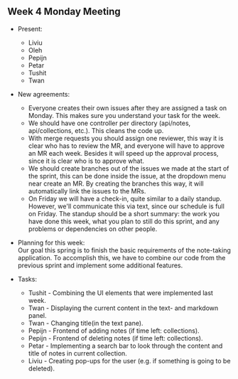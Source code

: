 ## Week 4 Monday Meeting
 - Present:
    - Liviu
    - Oleh
    - Pepijn
    - Petar
    - Tushit
    - Twan
 - New agreements:
    - Everyone creates their own issues after they are assigned a task on Monday. This makes sure you understand your task for the week.
    - We should have one controller per directory (api/notes, api/collections, etc.). This cleans the code up.
    - With merge requests you should assign one reviewer, this way it is clear who has to review the MR, and everyone will have to approve an MR each week. Besides it will speed up the approval process, since it is clear who is to approve what.
    - We should create branches out of the issues we made at the start of the sprint, this can be done inside the issue, at the dropdown menu near create an MR. By creating the branches this way, it will automatically link the issues to the MRs.
    - On Friday we will have a check-in, quite similar to a daily standup. However, we'll communicate this via text, since our schedule is full on Friday. The standup should be a short summary: the work you have done this week, what you plan to still do this sprint, and any problems or dependencies on other people.
 - Planning for this week:  
 Our goal this spring is to finish the basic requirements of the note-taking application. To accomplish this, we have to combine our code from the previous sprint and implement some additional features.

 - Tasks:
   - Tushit - Combining the UI elements that were implemented last week.  
   - Twan - Displaying the current content in the text- and markdown panel.
   - Twan - Changing title(in the text pane).
   - Pepijn - Frontend of adding notes (if time left: collections).
   - Pepijn - Frontend of deleting notes (if time left: collections).
   - Petar - Implementing a search bar to look through the content and title of notes in current collection.
   - Liviu - Creating pop-ups for the user (e.g. if something is going to be deleted).